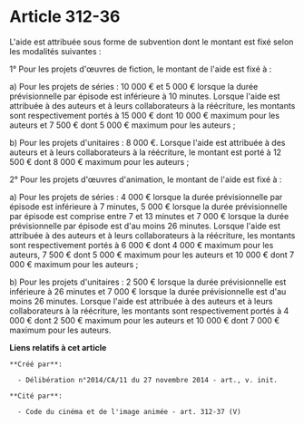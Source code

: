 # Article 312-36

L'aide est attribuée sous forme de subvention dont le montant est fixé selon les modalités suivantes : 

1° Pour les projets d'œuvres de fiction, le montant de l'aide est fixé à : 

a) Pour les projets de séries : 10 000 € et 5 000 € lorsque la durée prévisionnelle par épisode est inférieure à 10 minutes.
Lorsque l'aide est attribuée à des auteurs et à leurs collaborateurs à la réécriture, les montants sont respectivement portés
à 15 000 € dont 10 000 € maximum pour les auteurs et 7 500 € dont 5 000 € maximum pour les auteurs ; 

b) Pour les projets d'unitaires : 8 000 €. Lorsque l'aide est attribuée à des auteurs et à leurs collaborateurs à la
réécriture, le montant est porté à 12 500 € dont 8 000 € maximum pour les auteurs ; 

2° Pour les projets d'œuvres d'animation, le montant de l'aide est fixé à : 

a) Pour les projets de séries : 4 000 € lorsque la durée prévisionnelle par épisode est inférieure à 7 minutes, 5 000 €
lorsque la durée prévisionnelle par épisode est comprise entre 7 et 13 minutes et 7 000 € lorsque la durée prévisionnelle par
épisode est d'au moins 26 minutes. Lorsque l'aide est attribuée à des auteurs et à leurs collaborateurs à la réécriture, les
montants sont respectivement portés à 6 000 € dont 4 000 € maximum pour les auteurs, 7 500 € dont 5 000 € maximum pour les
auteurs et 10 000 € dont 7 000 € maximum pour les auteurs ; 

b) Pour les projets d'unitaires : 2 500 € lorsque la durée prévisionnelle est inférieure à 26 minutes et 7 000 € lorsque la
durée prévisionnelle est d'au moins 26 minutes. Lorsque l'aide est attribuée à des auteurs et à leurs collaborateurs à la
réécriture, les montants sont respectivement portés à 4 000 € dont 2 500 € maximum pour les auteurs et 10 000 € dont 7 000 €
maximum pour les auteurs.

**Liens relatifs à cet article**

	**Créé par**:

	  - Délibération n°2014/CA/11 du 27 novembre 2014 - art., v. init.

	**Cité par**:

	  - Code du cinéma et de l'image animée - art. 312-37 (V)
